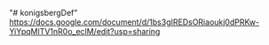 "# konigsbergDef" 
https://docs.google.com/document/d/1bs3gIREDsORiaoukj0dPRKw-YiYpqMlTV1nR0o_eclM/edit?usp=sharing
